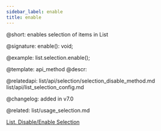 ```yaml
---
sidebar_label: enable
title: enable
---          
```


@short: enables selection of items in List

@signature: enable(): void;

@example:
list.selection.enable();

@template: api_method
@descr:

@relatedapi: 
list/api/selection/selection_disable_method.md
list/api/list_selection_config.md

@changelog:
added in v7.0

@related: list/usage_selection.md

[List. Disable/Enable Selection](https://snippet.dhtmlx.com/i4zj985o)